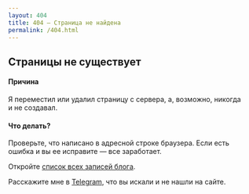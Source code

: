 ```yaml
---
layout: 404
title: 404 — Страница не найдена
permalink: /404.html
---
```




<h2>Cтраницы не&nbsp;существует</h2>


<h4>Причина</h4>
<p>	Я&nbsp;переместил или удалил страницу с&nbsp;сервера, а, возможно, никогда и&nbsp;не&nbsp;создавал. </p>


<h4>Что делать? </h4>

<p>Проверьте, что написано в&nbsp;адресной строке браузера. Если есть ошибка и&nbsp;вы&nbsp;ее&nbsp;исправите&nbsp;— все заработает.</p>
<p>Откройте <a href="/blog/" >список всех записей блога</a>. </p>

<p>Расскажите мне в&nbsp;<a target="_blank" href="https://t.me/bartoshevich" rel="noopener nofollow noreferrer">Telegram</a>, что вы&nbsp;искали и&nbsp;не&nbsp;нашли на&nbsp;сайте. </p>
